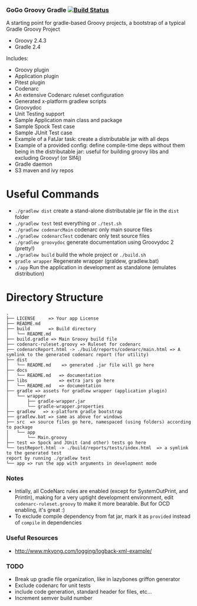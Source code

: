 ### GoGo Groovy Gradle [![Build Status](https://travis-ci.org/hexa1/gogo-groovy-gradle.svg)](https://travis-ci.org/hexa1/gogo-groovy-gradle)

A starting point for gradle-based Groovy projects, a bootstrap of a typical Gradle Groovy Project

- Groovy 2.4.3
- Gradle 2.4

Includes:

- Groovy plugin
- Application plugin
- Pitest plugin
- Codenarc
- An extensive Codenarc ruleset configuration
- Generated x-platform gradlew scripts
- Groovydoc
- Unit Testing support
- Sample Application main class and package
- Sample Spock Test case
- Sample JUnit Test case
- Example of a FatJar task: create a distributable jar with all deps
- Example of a provided config: define compile-time deps without them being in the distributable jar: useful for building groovy libs and excluding Groovy! (or Slf4j)
- Gradle daemon
- S3 maven and ivy repos

Useful Commands
===============

- `./gradlew dist` create a stand-alone distributable jar file in the `dist` folder
- `./gradlew test` test everything or `./test.sh`
- `./gradlew codenarcMain` codenarc only main source files
- `./gradlew codenarcTest` codenarc only test source files
- `./gradlew groovydoc` generate documentation using Groovydoc 2 (pretty!)
- `./gradlew build` build the whole project or `./build.sh`
- `gradle wrapper` Regenerate wrapper (graldew, gradlew.bat)
- `./app` Run the application in development as standalone (emulates distribution)

Directory Structure
===================

```
.
├── LICENSE     => Your app License
├── README.md
├── build       => Build directory
│   └── README.md
├── build.gradle => Main Groovy build file
├── codenarc-ruleset.groovy => Ruleset for codenarc
├── codenarcReport.html -> ./build/reports/codenarc/main.html => A symlink to the generated codenarc report (for utility)
├── dist
│   └── README.md    => generated .jar file will go here
├── docs
│   └── README.md   => documentation
├── libs            => extra jars go here
│   └── README.md   => documentation
├── gradle => assets for gradlew wrapper (application plugin)
│   └── wrapper
│       ├── gradle-wrapper.jar
│       └── gradle-wrapper.properties
├── gradlew   => x-platform gradle bootstrap
├── gradlew.bat => same as above for windows
├── src  => source files go here, namespaced (using folders) according to package
│   └── app
│       └── Main.groovy
├── test => Spock and JUnit (and other) tests go here
└── testReport.html -> ./build/reports/tests/index.html  => a symlink to the generated test 
report by running ./gradlew test
└── app => run the app with arguments in development mode
```

### Notes

- Intially, all CodeNarc rules are enabled (except for SystemOutPrint, and Println), making for a very uptight development environment, edit `codenarc-ruleset.groovy` to make it more bearable. But for OCD enabling, it's great :)
- To exclude compile dependency from fat jar, mark it as `provided` instead of `compile` in dependencies

### Useful Resources

- http://www.mkyong.com/logging/logback-xml-example/

### TODO

- Break up gradle file organization, like in lazybones griffon generator
- Exclude codenarc for unit tests
- include code generation, standard header for files, etc...
- Increment semver build number
